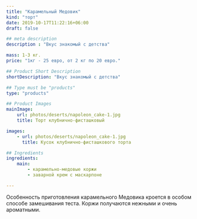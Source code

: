 ```yaml
---
title: "Карамельный Медовик"
kind: "торт"
date: 2019-10-17T11:22:16+06:00
draft: false

## meta description
description : "Вкус знакомый с детства"

mass: 1-3 кг.
price: "1кг - 25 евро, от 2 кг по 20 евро."

## Product Short Description
shortDescription: "Вкус знакомый с детства"

## Type must be "products"
type: "products"

## Product Images
mainImage:
    url: photos/deserts/napoleon_cake-1.jpg
    title: Торт клубнично-фисташковый

images:
    - url: photos/deserts/napoleon_cake-1.jpg
      title: Кусок клубнично-фисташкового торта

## Ingredients
ingredients:
    main:
        - карамельно-медовые коржи
        - заварной крем с маскарпоне

---
```


Особенность приготовления карамельного Медовика кроется в особом способе замешивания теста.
Коржи получаются нежными и очень ароматными.
